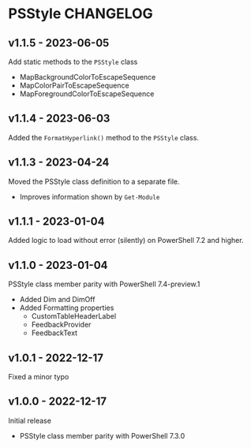 # PSStyle CHANGELOG

## v1.1.5 - 2023-06-05

Add static methods to the `PSStyle` class

- MapBackgroundColorToEscapeSequence
- MapColorPairToEscapeSequence
- MapForegroundColorToEscapeSequence

## v1.1.4 - 2023-06-03

Added the `FormatHyperlink()` method to the `PSStyle` class.

## v1.1.3 - 2023-04-24

Moved the PSStyle class definition to a separate file.

- Improves information shown by `Get-Module`

## v1.1.1 - 2023-01-04

Added logic to load without error (silently) on PowerShell 7.2 and higher.

## v1.1.0 - 2023-01-04

PSStyle class member parity with PowerShell 7.4-preview.1

- Added Dim and DimOff
- Added Formatting properties
  - CustomTableHeaderLabel
  - FeedbackProvider
  - FeedbackText

## v1.0.1 - 2022-12-17

Fixed a minor typo

## v1.0.0 - 2022-12-17

Initial release

- PSStyle class member parity with PowerShell 7.3.0
